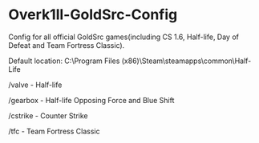 # Overk1ll-GoldSrc-Config
Config for all official GoldSrc games(including CS 1.6, Half-life, Day of Defeat and Team Fortress Classic).

Default location:
C:\Program Files (x86)\Steam\steamapps\common\Half-Life

/valve - Half-life

/gearbox - Half-life Opposing Force and Blue Shift

/cstrike - Counter Strike

/tfc - Team Fortress Classic
